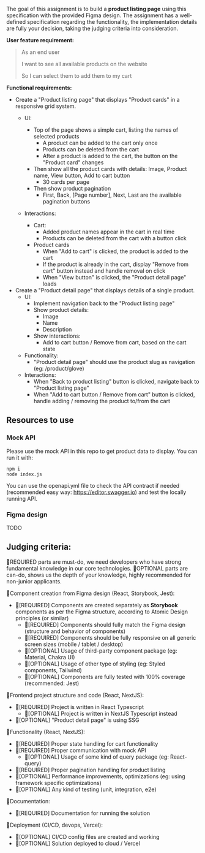 
The goal of this assignment is to build a **product listing page** using this specification with the provided Figma design. The assignment has a well-defined specification regarding the functionality, the implementation details are fully your decision, taking the judging criteria into consideration.

**User feature requirement:** 

> As an end user
>
> I want to see all available products on the website
>
> So I can select them to add them to my cart

**Functional requirements:**
- Create a "Product listing page" that displays "Product cards" in a responsive grid system.
  - UI:
    - Top of the page shows a simple cart, listing the names of selected products
        - A product can be added to the cart only once
        - Products can be deleted from the cart
        - After a product is added to the cart, the button on the "Product card" changes
    - Then show all the product cards with details: Image, Product name, View button, Add to cart button
      - 30 cards per page
    - Then show product pagination
      - First, Back, [Page number], Next, Last are the available pagination buttons

  - Interactions:
    - Cart:
      - Added product names appear in the cart in real time
      - Products can be deleted from the cart with a button click
    - Product cards
        - When "Add to cart" is clicked, the product is added to the cart
        - If the product is already in the cart, display "Remove from cart" button instead and handle removal on click
        - When "View button" is clicked, the "Product detail page" loads
- Create a "Product detail page" that displays details of a single product.
  - UI:
    - Implement navigation back to the "Product listing page"
    - Show product details:
      - Image
      - Name
      - Description
    - Show interactions:
      - Add to cart button / Remove from cart, based on the cart state
  - Functionality:
    - "Product detail page" should use the product slug as navigation (eg: /product/glove)
  - Interactions:
    - When "Back to product listing" button is clicked, navigate back to "Product listing page"
    - When "Add to cart button / Remove from cart" button is clicked, handle adding / removing the product to/from the cart

## Resources to use 
### Mock API
Please use the mock API in this repo to get product data to display. 
You can run it with:
```
npm i
node index.js
```

You can use the openapi.yml file to check the API contract if needed (recommended easy way: https://editor.swagger.io) and test the locally running API.

### Figma design
TODO

## Judging criteria:
🔴REQUIRED parts are must-do, we need developers who have strong fundamental knowledge in our core technologies.
🌟OPTIONAL parts are can-do, shows us the depth of your knowledge, highly recommended for non-junior applicants.

🔴Component creation from Figma design (React, Storybook, Jest):
- 🔴[REQUIRED] Components are created separately as **Storybook** components as per the Figma structure, according to Atomic Design principles (or similar)
  - 🔴[REQUIRED] Components should fully match the Figma design (structure and behavior of components)
  - 🔴[REQUIRED] Components should be fully responsive on all generic screen sizes (mobile / tablet / desktop)
  - 🌟[OPTIONAL] Usage of third-party component package (eg: Material, Chakra UI)
  - 🌟[OPTIONAL] Usage of other type of styling (eg: Styled components, Tailwind)
  - 🌟[OPTIONAL] Components are fully tested with 100% coverage (recommended: Jest)

🔴Frontend project structure and code (React, NextJS):
- 🔴[REQUIRED] Project is written in React Typescript
  - 🌟[OPTIONAL] Project is written in NextJS Typescript instead
- 🌟[OPTIONAL] "Product detail page" is using SSG

🔴Functionality (React, NextJS):
- 🔴[REQUIRED] Proper state handling for cart functionality
- 🔴[REQUIRED] Proper communication with mock API
  - 🌟[OPTIONAL] Usage of some kind of query package (eg: React-query)
- 🔴[REQUIRED] Proper pagination handling for product listing
- 🌟[OPTIONAL] Performance improvements, optimizations (eg: using framework specific optimizations)
- 🌟[OPTIONAL] Any kind of testing (unit, integration, e2e)

🔴Documentation:
- 🔴[REQUIRED] Documentation for running the solution

🌟Deployment (CI/CD, devops, Vercel):
- 🌟[OPTIONAL] CI/CD config files are created and working
- 🌟[OPTIONAL] Solution deployed to cloud / Vercel
